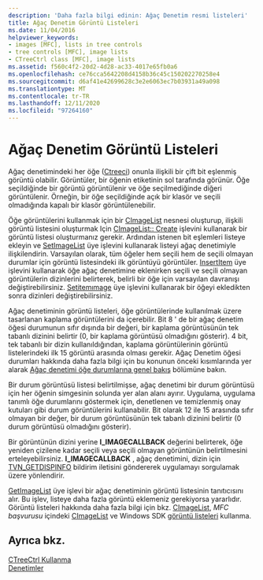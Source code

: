```yaml
---
description: 'Daha fazla bilgi edinin: Ağaç Denetim resmi listeleri'
title: Ağaç Denetim Görüntü Listeleri
ms.date: 11/04/2016
helpviewer_keywords:
- images [MFC], lists in tree controls
- tree controls [MFC], image lists
- CTreeCtrl class [MFC], image lists
ms.assetid: f560c4f2-20d2-4d28-ac33-4017e65fb0a6
ms.openlocfilehash: ce76cca5642208d4158b36c45c150202270258e4
ms.sourcegitcommit: d6af41e42699628c3e2e6063ec7b03931a49a098
ms.translationtype: MT
ms.contentlocale: tr-TR
ms.lasthandoff: 12/11/2020
ms.locfileid: "97264160"
---
```

# <a name="tree-control-image-lists"></a>Ağaç Denetim Görüntü Listeleri

Ağaç denetimindeki her öğe ([Ctreeci](../mfc/reference/ctreectrl-class.md)) onunla ilişkili bir çift bit eşlenmiş görüntü olabilir. Görüntüler, bir öğenin etiketinin sol tarafında görünür. Öğe seçildiğinde bir görüntü görüntülenir ve öğe seçilmediğinde diğeri görüntülenir. Örneğin, bir öğe seçildiğinde açık bir klasör ve seçili olmadığında kapalı bir klasör görüntülenebilir.

Öğe görüntülerini kullanmak için bir [CImageList](../mfc/reference/cimagelist-class.md) nesnesi oluşturup, ilişkili görüntü listesini oluşturmak Için [CImageList:: Create](../mfc/reference/cimagelist-class.md#create) işlevini kullanarak bir görüntü listesi oluşturmanız gerekir. Ardından istenen bit eşlemleri listeye ekleyin ve [SetImageList](../mfc/reference/ctreectrl-class.md#setimagelist) üye işlevini kullanarak listeyi ağaç denetimiyle ilişkilendirin. Varsayılan olarak, tüm öğeler hem seçili hem de seçili olmayan durumlar için görüntü listesindeki ilk görüntüyü görüntüler. [InsertItem](../mfc/reference/ctreectrl-class.md#insertitem) üye işlevini kullanarak öğe ağaç denetimine eklenirken seçili ve seçili olmayan görüntülerin dizinlerini belirterek, belirli bir öğe için varsayılan davranışı değiştirebilirsiniz. [Setitemımage](../mfc/reference/ctreectrl-class.md#setitemimage) üye işlevini kullanarak bir öğeyi ekledikten sonra dizinleri değiştirebilirsiniz.

Ağaç denetiminin görüntü listeleri, öğe görüntülerinde kullanılmak üzere tasarlanan kaplama görüntülerini da içerebilir. Bit 8 ' de bir ağaç denetim öğesi durumunun sıfır dışında bir değeri, bir kaplama görüntüsünün tek tabanlı dizinini belirtir (0, bir kaplama görüntüsü olmadığını gösterir). 4 bit, tek tabanlı bir dizin kullanıldığından, kaplama görüntülerinin görüntü listelerindeki ilk 15 görüntü arasında olması gerekir. Ağaç Denetim öğesi durumları hakkında daha fazla bilgi için bu konunun önceki kısımlarında yer alarak [Ağaç denetimi öğe durumlarına genel bakış](../mfc/tree-control-item-states-overview.md) bölümüne bakın.

Bir durum görüntüsü listesi belirtilmişse, ağaç denetimi bir durum görüntüsü için her öğenin simgesinin solunda yer alan alanı ayırır. Uygulama, uygulama tanımlı öğe durumlarını göstermek için, denetlenen ve temizlenmiş onay kutuları gibi durum görüntülerini kullanabilir. Bit olarak 12 ile 15 arasında sıfır olmayan bir değer, bir durum görüntüsünün tek tabanlı dizinini belirtir (0 durum görüntüsü olmadığını gösterir).

Bir görüntünün dizini yerine **I_IMAGECALLBACK** değerini belirterek, öğe yeniden çizilene kadar seçili veya seçili olmayan görüntünün belirtilmesini erteleyebilirsiniz. **I_IMAGECALLBACK** , ağaç denetimini, dizin için [TVN_GETDISPINFO](/windows/win32/Controls/tvn-getdispinfo) bildirim iletisini göndererek uygulamayı sorgulamak üzere yönlendirir.

[GetImageList](../mfc/reference/ctreectrl-class.md#getimagelist) üye işlevi bir ağaç denetiminin görüntü listesinin tanıtıcısını alır. Bu işlev, listeye daha fazla görüntü eklemeniz gerekiyorsa yararlıdır. Görüntü listeleri hakkında daha fazla bilgi için bkz. [CImageList](../mfc/using-cimagelist.md), *MFC başvurusu* içindeki [CImageList](../mfc/reference/cimagelist-class.md) ve Windows SDK [görüntü listeleri](/windows/win32/controls/image-lists) kullanma.

## <a name="see-also"></a>Ayrıca bkz.

[CTreeCtrl Kullanma](../mfc/using-ctreectrl.md)<br/>
[Denetimler](../mfc/controls-mfc.md)
